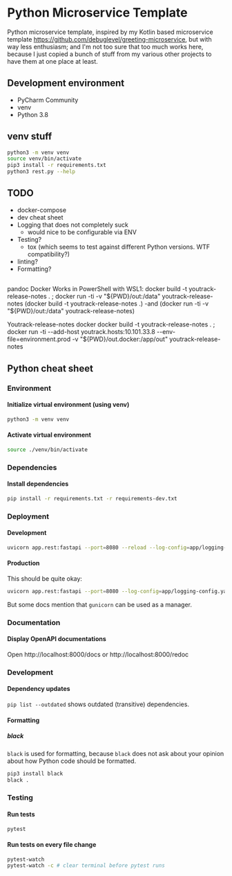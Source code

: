 # Python Microservice Template
Python microservice template, inspired by my Kotlin based microservice template https://github.com/debuglevel/greeting-microservice, but with way less enthusiasm; and I'm not too sure that too much works here, because I just copied a bunch of stuff from my various other projects to have them at one place at least. 

## Development environment
* PyCharm Community
* venv
* Python 3.8

## venv stuff
```bash
python3 -m venv venv
source venv/bin/activate
pip3 install -r requirements.txt
python3 rest.py --help
```

## TODO
* docker-compose
* dev cheat sheet
* Logging that does not completely suck
  * would nice to be configurable via ENV
* Testing?
  * tox (which seems to test against different Python versions. WTF compatibility?)
* linting?
* Formatting?

##
pandoc Docker
Works in PowerShell with WSL1: docker build -t youtrack-release-notes . ; docker run -ti -v "${PWD}/out:/data" youtrack-release-notes (docker build -t youtrack-release-notes .) -and (docker run -ti -v "${PWD}/out:/data" youtrack-release-notes)

Youtrack-release-notes docker
docker build -t youtrack-release-notes . ; docker run -ti --add-host youtrack.hosts:10.101.33.8 --env-file=environment.prod -v "${PWD}/out.docker:/app/out" youtrack-release-notes

## Python cheat sheet

### Environment

#### Initialize virtual environment (using venv)

```sh
python3 -m venv venv
```

#### Activate virtual environment

```sh
source ./venv/bin/activate
```

### Dependencies

#### Install dependencies

```sh
pip install -r requirements.txt -r requirements-dev.txt
```

### Deployment

#### Development

```sh
uvicorn app.rest:fastapi --port=8080 --reload --log-config=app/logging-config.yaml
```

#### Production
This should be quite okay:
```sh
uvicorn app.rest:fastapi --port=8080 --log-config=app/logging-config.yaml
```

But some docs mention that `gunicorn` can be used as a manager.

### Documentation

#### Display OpenAPI documentations

Open http://localhost:8000/docs or http://localhost:8000/redoc

### Development

#### Dependency updates

`pip list --outdated` shows outdated (transitive) dependencies.

#### Formatting
##### black
`black` is used for formatting, because `black` does not ask about your opinion about how Python code should be formatted.
```bash
pip3 install black
black .
```

### Testing

#### Run tests

```sh
pytest
```

#### Run tests on every file change

```sh
pytest-watch
pytest-watch -c # clear terminal before pytest runs
```